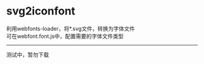 # svg2iconfont
利用webfonts-loader，将*.svg文件，转换为字体文件  
可在webfont.font.js中，配置需要的字体文件类型  

***

测试中，暂勿下载
